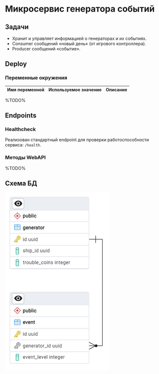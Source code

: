 # Микросервис генератора событий

## Задачи

- Хранит и управляет информацией о генераторах и их событиях.
- Consumer сообщений «новый день» (от игрового контроллера).
- Producer сообщений «событие».

## Deploy

### Переменные окружения

| Имя переменной                | Используемое значение | Описание                                                    |
|-------------------------------|-----------------------|-------------------------------------------------------------|
%TODO%

## Endpoints

### Healthcheck

Реализован стандартный endpoint для проверки работоспособности сервиса: `/health`.

### Методы WebAPI

%TODO%

## Схема БД

![database diagram](./docs/database.png)
